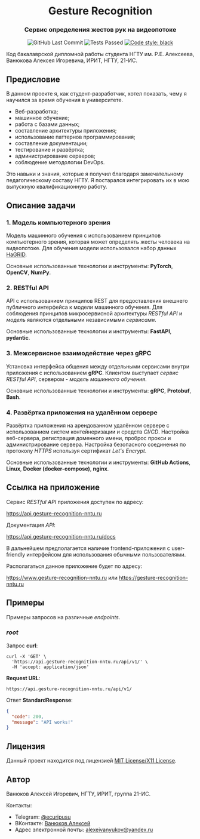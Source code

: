 <div align="center">
    <h1>
        <b>Gesture Recognition</b>
    </h1>
    <h3>
        Сервис определения жестов рук на видеопотоке
    </h3>
    <img alt="GitHub Last Commit" src="https://img.shields.io/github/last-commit/alex6712/gesture-recognition?logo=GitHub">
    <img alt="Tests Passed" src="https://github.com/alex6712/gesture-recognition/actions/workflows/test_and_deploy.yml/badge.svg">
    <a href="https://github.com/psf/black">
        <img alt="Code style: black" src="https://img.shields.io/badge/code%20style-black-000000.svg">
    </a>
</div>

Код бакалаврской дипломной работы студента НГТУ им. Р.Е. Алексеева, Ванюкова Алексея Игоревича, ИРИТ, НГТУ, 21-ИС.

## Предисловие

В данном проекте я, как студент-разработчик, хотел показать, чему я научился за время обучения
в университете.

- Веб-разработка;
- машинное обучение;
- работа с базами данных;
- составление архитектуры приложения;
- использование паттернов программирования;
- составление документации;
- тестирование и развёртка;
- администрирование серверов;
- соблюдение методологии DevOps. 

Это навыки и знания, которые я получил благодаря замечательному педагогическому составу НГТУ. 
Я постарался интегрировать их в мою выпускную квалификационную работу.

## Описание задачи

### 1. Модель компьютерного зрения

Модель машинного обучения с использованием принципов компьютерного зрения, которая может определять
жесты человека на видеопотоке. Для обучения модели использовался набор данных [HaGRID](https://github.com/hukenovs/hagrid).

Основные использованные технологии и инструменты: **PyTorch**, **OpenCV**, **NumPy**.

### 2. RESTful API

API с использованием принципов REST для предоставления внешнего публичного интерфейса
к модели машинного обучения. Для соблюдения принципов микросервисной архитектуры *RESTful API*
и *модель* являются отдельными независимыми *сервисами*.

Основные использованные технологии и инструменты: **FastAPI**, **pydantic**.

### 3. Межсервисное взаимодействие через gRPC

Установка интерфейса общения между отдельными сервисами внутри приложения с использованием
**gRPC**. Клиентом выступает *сервис RESTful API*, сервером - *модель машинного обучения*.

Основные использованные технологии и инструменты: **gRPC**, **Protobuf**, **Bash**.

### 4. Развёртка приложения на удалённом сервере

Развёртка приложения на арендованном удалённом сервере с использованием систем контейнеризации
и средств *CI/CD*. Настройка веб-сервера, регистрация доменного имени, проброс прокси и администрирование
сервера. Настройка безопасного соединения по протоколу *HTTPS* используя сертификат *Let's Encrypt*.

Основные использованные технологии и инструменты: **GitHub Actions**, **Linux**, **Docker (docker-compose)**, **nginx**.

## Ссылка на приложение

Сервис _RESTful API_ приложения доступен по адресу:

https://api.gesture-recognition-nntu.ru

Документация _API_:

https://api.gesture-recognition-nntu.ru/docs

В дальнейшем предполагается наличие frontend-приложения с user-friendly
интерфейсом для использования обычными пользователями.

Располагаться данное приложение будет по адресу:

https://www.gesture-recognition-nntu.ru
или
https://gesture-recognition-nntu.ru

## Примеры

Примеры запросов на различные _endpoints_.

### *root*

Запрос **curl**:
```
curl -X 'GET' \
  'https://api.gesture-recognition-nntu.ru/api/v1/' \
  -H 'accept: application/json'
```

**Request URL**:
```
https://api.gesture-recognition-nntu.ru/api/v1/
```

Ответ **StandardResponse**:
```json
{
  "code": 200,
  "message": "API works!"
}
```

## Лицензия

Данный проект находится под лицензией [MIT License/X11 License](https://github.com/alex6712/gesture-recognition/blob/master/LICENSE).

## Автор

Ванюков Алексей Игоревич, НГТУ, ИРИТ, группа 21-ИС.

Контакты:
- Telegram: [@ecuripusu](https://t.me/ecuripusu)
- ВКонтакте: [Ванюков Алексей](https://vk.com/zerolevelmath)
- Адрес электронной почты: alexeivanyukov@yandex.ru

